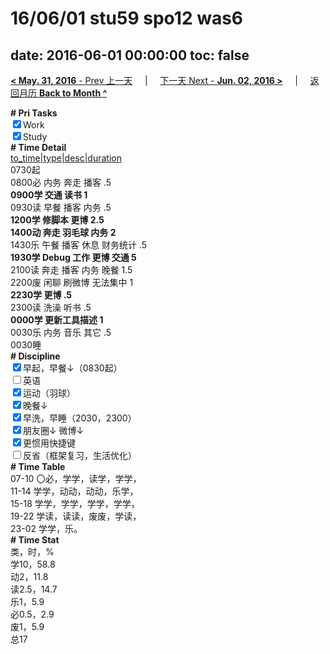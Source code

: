 # 16/06/01 stu59 spo12 was6

date: 2016-06-01 00:00:00
toc: false
---
[**< May. 31, 2016** - Prev 上一天](/lifelogs/2016/05/d31.md) &nbsp; &nbsp; | &nbsp; &nbsp; [下一天 Next - **Jun. 02, 2016 >**](/lifelogs/2016/06/d02.md) &nbsp; &nbsp; |  &nbsp; &nbsp; [返回月历 **Back to Month ^**](/lifelogs/2016/06/index.md)
<br/><div><b># Pri Tasks</b></div><div><input checked="true" type="checkbox"/>Work</div><div><input checked="true" type="checkbox"/>Study</div><div><b># Time Detail</b></div><div><u>to_time|type|desc|duration</u></div><div>0730起</div><div>0800必 内务 奔走 播客 .5</div><div><b>0900学 交通 读书 1</b></div><div>0930读 早餐 播客 内务 .5</div><div><b>1200学 修脚本 更博 2.5</b></div><div><b>1400动 奔走 羽毛球 内务 2</b></div><div>1430乐 午餐 播客 休息 财务统计 .5</div><div><b>1930学 Debug 工作 更博 交通 5</b></div><div>2100读 奔走 播客 内务 晚餐 1.5</div><div>2200废 闲聊 刷微博 无法集中 1</div><div><b>2230学 更博 .5</b></div><div>2300读 洗澡 听书 .5</div><div><b>0000学 更新工具描述 1</b></div><div>0030乐 内务 音乐 其它 .5</div><div>0030睡</div><div><b># Discipline</b></div><div><input checked="true" type="checkbox"/>早起，早餐↓（0830起）</div><div><input type="checkbox"/>英语</div><div><input checked="true" type="checkbox"/>运动（羽球）</div><div><input checked="true" type="checkbox"/>晚餐↓</div><div><input checked="true" type="checkbox"/>早洗，早睡（2030，2300）</div><div><b><input checked="true" type="checkbox"/></b>朋友圈↓ 微博↓</div><div><input checked="true" type="checkbox"/>更惯用快捷键</div><div><input type="checkbox"/>反省（框架复习，生活优化）</div><div><b># Time Table</b></div><div>07-10 〇必，学学，读学，学学，</div><div>11-14 学学，动动，动动，乐学，</div><div>15-18 学学，学学，学学，学学，</div><div>19-22 学读，读读，废废，学读，</div><div>23-02 学学，乐。</div><div><b># Time Stat</b></div><div>类，时，%</div><div>学10，58.8</div><div>动2，11.8</div><div>读2.5，14.7</div><div>乐1，5.9</div><div>必0.5，2.9</div><div>废1，5.9</div><div>总17</div>
